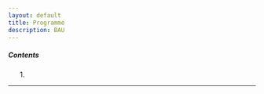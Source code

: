 ```yaml
---
layout: default
title: Programme
description: BAU
---
```


<div class="card" style="width: 18rem;">
   <div class="card-body">
      <h5 class="card-title">Contents</h5>
      <ol>
      1. 
      </ol>
   </div>
</div>


<hr>